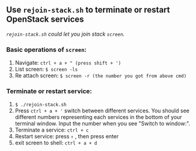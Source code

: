 ## Use `rejoin-stack.sh` to terminate or restart OpenStack services

*`rejoin-stack.sh` could let you join stack `screen`.*
### Basic operations of `screen`:
1. Navigate:
    `ctrl + a + " (press shift + ')`
2. List screen:
    `$ screen -ls`
3. Re attach screen:
    `$ screen -r (the number you got from above cmd)`

### Terminate or restart service:
1. `$ ./rejoin-stack.sh`
2. Press `ctrl + a + '` switch between different services. You should see different numbers representing each services in the bottom of your terminal window. Input the number when you see "Switch to window:".
3. Terminate a service: `ctrl + c`
4. Restart service: press `↑` , then press enter
5. exit screen to shell: `ctrl + a + d`
